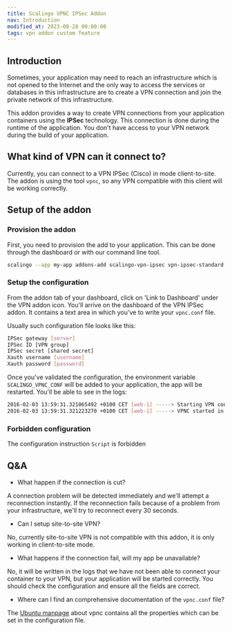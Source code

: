 ```yaml
---
title: Scalingo VPNC IPSec Addon
nav: Introduction
modified_at: 2023-08-28 00:00:00
tags: vpn addon custom feature
---
```


## Introduction

Sometimes, your application may need to reach an infrastructure which
is not opened to the Internet and the only way to access the services
or databases in this infrastructure are to create a VPN connection and
join the private network of this infrastructure.

This addon provides a way to create VPN connections from your application
containers using the **IPSec** technology.
This connection is done during the runtime of the application. You don't have access to your VPN network during the build of your application.

## What kind of VPN can it connect to?

Currently, you can connect to a VPN IPSec (Cisco) in mode client-to-site.  The
addon is using the tool `vpnc`, so any VPN compatible with this client will be
working correctly.

## Setup of the addon

### Provision the addon

First, you need to provision the add to your application. This can be done
through the dashboard or with our command line tool.

```bash
scalingo --app my-app addons-add scalingo-vpn-ipsec vpn-ipsec-standard
```

### Setup the configuration

From the addon tab of your dashboard, click on 'Link to Dashboard' under the
VPN addon icon. You'll arrive on the dashboard of the VPN IPSec addon. It
contains a text area in which you've to write your `vpnc.conf` file.

Usually such configuration file looks like this:

```bash
IPSec gateway [server]
IPSec ID [VPN group]
IPSec secret [shared secret]
Xauth username [username]
Xauth password [password]
```

Once you've validated the configuration, the environment variable
`SCALINGO_VPNC_CONF` will be added to your application, the app will be
restarted. You'll be able to see in the logs:

```bash
2016-02-03 13:59:31.321065492 +0100 CET [web-1] -----> Starting VPN connection
2016-02-03 13:59:31.321223270 +0100 CET [web-1] -----> VPNC started in background (pid: 70)...
```

### Forbidden configuration

The configuration instruction `Script` is forbidden

## Q&A

- What happen if the connection is cut?

A connection problem will be detected immediately and we'll attempt a
reconnection instantly. If the reconnection fails because of a problem from
your infrastructure, we'll try to reconnect every 30 seconds.

- Can I setup site-to-site VPN?

No, currently site-to-site VPN is not compatible with this addon, it
is only working in client-to-site mode.

- What happens if the connection fail, will my app be unavailable?

No, it will be written in the logs that we have not been able to connect your
container to your VPN, but your application will be started correctly.  You
should check the configuration and ensure all the fields are correct.

- Where can I find an comprehensive documentation of the `vpnc.conf` file?

The [Ubuntu
manpage](http://manpages.ubuntu.com/manpages/trusty/man8/vpnc-connect.8.html)
about vpnc contains all the properties which can be set in the configuration
file.
